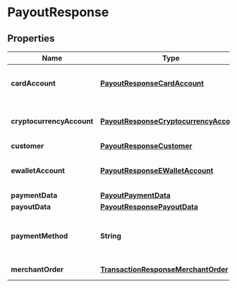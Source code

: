 
# PayoutResponse

## Properties
Name | Type | Description | Notes
------------ | ------------- | ------------- | -------------
**cardAccount** | [**PayoutResponseCardAccount**](PayoutResponseCardAccount.md) | Card account data *(for BANKCARD method only)* |  [optional]
**cryptocurrencyAccount** | [**PayoutResponseCryptocurrencyAccount**](PayoutResponseCryptocurrencyAccount.md) | Cryptocurrency account data *(for BITCOIN method only)* |  [optional]
**customer** | [**PayoutResponseCustomer**](PayoutResponseCustomer.md) | Customer data |  [optional]
**ewalletAccount** | [**PayoutResponseEWalletAccount**](PayoutResponseEWalletAccount.md) | eWallet account data *(for payout methods only)* |  [optional]
**paymentData** | [**PayoutPaymentData**](PayoutPaymentData.md) | Payment data |  [optional]
**payoutData** | [**PayoutResponsePayoutData**](PayoutResponsePayoutData.md) | Payout data | 
**paymentMethod** | **String** | Used payment method type name from payment methods list |  [optional]
**merchantOrder** | [**TransactionResponseMerchantOrder**](TransactionResponseMerchantOrder.md) | Merchant order data |  [optional]



